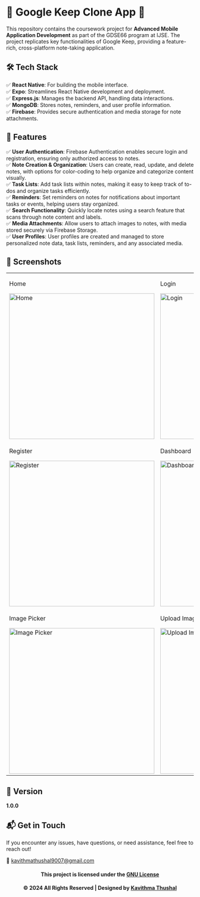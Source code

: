 # 🌟 Google Keep Clone App 🌟

This repository contains the coursework project for **Advanced Mobile Application Development** as part of the GDSE66
program at IJSE. The project replicates key functionalities of Google Keep, providing a feature-rich, cross-platform
note-taking application.

## 🛠️ Tech Stack

✅ **React Native**: For building the mobile interface.<br/>
✅ **Expo**: Streamlines React Native development and deployment.<br/>
✅ **Express.js**: Manages the backend API, handling data interactions.<br/>
✅ **MongoDB**: Stores notes, reminders, and user profile information.<br/>
✅ **Firebase**: Provides secure authentication and media storage for note attachments.<br/>

## 🚀 Features

✅ **User Authentication**: Firebase Authentication enables secure login and registration, ensuring only authorized
access to notes.<br/>
✅ **Note Creation & Organization**: Users can create, read, update, and delete notes, with options for color-coding to
help organize and categorize content visually.<br/>
✅ **Task Lists**: Add task lists within notes, making it easy to keep track of to-dos and organize tasks
efficiently.<br/>
✅ **Reminders**: Set reminders on notes for notifications about important tasks or events, helping users stay
organized.<br/>
✅ **Search Functionality**: Quickly locate notes using a search feature that scans through note content and labels.<br/>
✅ **Media Attachments**: Allow users to attach images to notes, with media stored securely via Firebase Storage.<br/>
✅ **User Profiles**: User profiles are created and managed to store personalized note data, task lists, reminders, and
any associated media.<br/>

## 📸 Screenshots

<div align="left">
  <table>
    <tr>
      <td align="left">
      <p>Home</p>
        <img src='Frontend/assets/images/ss/Home.png' alt='Home' width='390px'>
      </td>
      <td align="left">
      <p>Login</p>
        <img src='Frontend/assets/images/ss/Login.png' alt='Login' width='390px'>
      </td>
    </tr>
    <tr>
      <td align="left">
      <p>Register</p>
        <img src='Frontend/assets/images/ss/Register.png' alt='Register' width='390px'>
      </td>
      <td align="left">
      <p>Dashboard</p>
        <img src='Frontend/assets/images/ss/Dashboard.png' alt='Dashboard' width='390px'>
      </td>
    </tr>
    <tr>
      <td align="left">
      <p>Image Picker</p>
        <img src='Frontend/assets/images/ss/ImagePicker.png' alt='Image Picker' width='390px'>
      </td>
      <td align="left">
      <p>Upload Image</p>
        <img src='Frontend/assets/images/ss/UploadImage.png' alt='Upload Image' width='390px'>
      </td>
    </tr>
  </table>
</div>

## 📝 Version

**1.0.0**

## 📬 Get in Touch

If you encounter any issues, have questions, or need assistance, feel free to reach out!

📧 [kavithmathushal9007@gmail.com](mailto:kavithmathushal9007@gmail.com)

<div align="center">

#### This project is licensed under the [GNU License](LICENSE)

#### © 2024 All Rights Reserved | Designed by [Kavithma Thushal](https://github.com/Kavithma-Thushal)

</div>